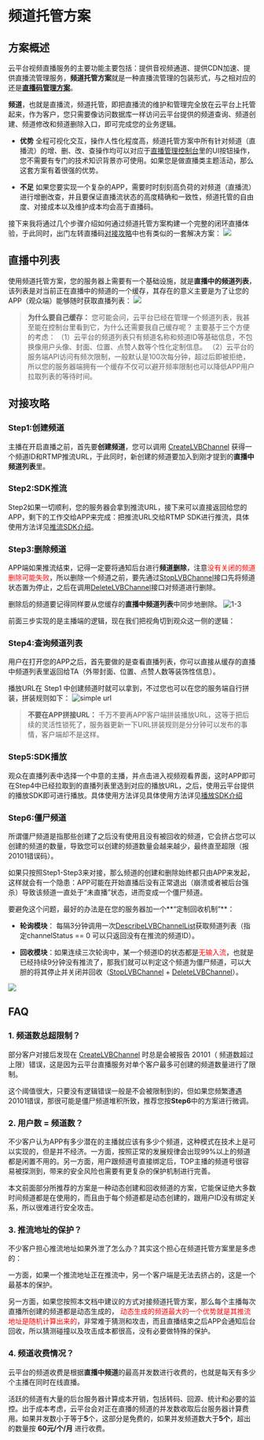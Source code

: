 # 频道托管方案
## 方案概述
云平台视频直播服务的主要功能主要包括：提供音视频通道、提供CDN加速、提供直播流管理服务，**频道托管方案**就是一种直播流管理的包装形式，与之相对应的还是[**直播码管理方案**](http://tcecqpoc.fsphere.cn/doc/api/258/5649)。

**频道**，也就是直播流，频道托管，即把直播流的维护和管理完全放在云平台上托管起来，作为客户，您只需要像访问数据库一样访问云平台提供的频道查询、频道创建、频道修改和频道删除入口，即可完成您的业务逻辑。

- **优势**
全程可视化交互，操作人性化程度高，频道托管方案中所有针对频道（直播流）的增、删、改、查操作均可以对应于[直播管理控制台](http://console.tcecqpoc.fsphere.cn/live/livemanage)里的UI按钮操作，您不需要有专门的技术知识背景亦可使用。如果您是做直播类主题活动，那么这套方案有着很强的优势。

- **不足**
如果您要实现一个复杂的APP，需要时时刻刻高负荷的对频道（直播流）进行增删改查，并且要保证直播流状态的高度精确和一致性，频道托管的自由度、对接成本以及维护成本均会高于直播码。

接下来我将通过几个步骤介绍如何通过频道托管方案构建一个完整的闭环直播体验，于此同时，出门左转直播码[对接攻略](http://tcecqpoc.fsphere.cn/doc/api/258/5649)中也有类似的一套解决方案：
![](http://imgcache.tcecqpoc.fsphere.cn/image/mccdn.qcloud.com/static/img/5f9f08330b500d2c81b7c28be5307fee/image.png)

## 直播中列表
使用频道托管方案，您的服务器上需要有一个基础设施，就是**直播中的频道列表**，该列表是对当前正在直播中的频道的一个缓存，其存在的意义主要是为了让您的APP（观众端）能够随时获取直播列表：
![](http://imgcache.tcecqpoc.fsphere.cn/image/mc.qcloudimg.com/static/img/f64b39ec200d1bc3c74d45ae32d04982/image.png)

>  **为什么要自己缓存：**
>  您可能会问，云平台已经在管理一个频道列表，我甚至能在控制台里看到它，为什么还需要我自己缓存呢？
>  主要基于三个方便的考虑：
>  （1）云平台的频道列表只有频道名称和频道ID等基础信息，不包换像用户头像、封面、位置、点赞人数等个性化定制信息。
>  （2）云平台的服务端API访问有频次限制，一般默认是100次每分钟，超过后即被拒绝，所以您的服务器端拥有一个缓存不仅可以避开频率限制也可以降低APP用户拉取列表的等待时间。

## 对接攻略
### Step1:创建频道
主播在开启直播之前，首先要**创建频道**，您可以调用 [CreateLVBChannel](http://tcecqpoc.fsphere.cn/doc/api/258/4715) 获得一个频道ID和RTMP推流URL，于此同时，新创建的频道要加入到刚才提到的**直播中频道列表**里。

### Step2:SDK推流
Step2如果一切顺利，您的服务器会拿到推流URL，接下来可以直接返回给您的APP，剩下的工作交给APP来完成：把推流URL交给RTMP SDK进行推流，具体使用方法详见[推流SDK介绍](http://tcecqpoc.fsphere.cn/doc/api/258/4734)。

### Step3:删除频道
APP端如果推流结束，记得一定要将通知后台进行**频道删除**，注意<font color='red'>没有关闭的频道删除可能失败</font>，所以删除一个频道之前，要先通过[StopLVBChannel](http://tcecqpoc.fsphere.cn/doc/api/258/4720)接口先将频道状态置为停止，之后在调用[DeleteLVBChannel](http://tcecqpoc.fsphere.cn/doc/api/258/4722)接口对频道进行删除。

删除后的频道要记得同样要从您缓存的**直播中频道列表**中同步地删除。
![1-3](http://imgcache.tcecqpoc.fsphere.cn/image/mc.qcloudimg.com/static/img/3cc24ef70bf5d0adfa6612d0eab77bb5/image.png)

前面三步实现的是主播端的逻辑，现在我们把视角切到观众这一侧的逻辑：

### Step4:查询频道列表
用户在打开您的APP之后，首先要做的是查看直播列表，你可以直接从缓存的直播中频道列表里返回给TA（外带封面、位置、点赞人数等装饰性信息）。

播放URL在 Step1 中创建频道时就可以拿到，不过您也可以在您的服务端自行拼装，拼装规则如下：
![simple url](http://imgcache.tcecqpoc.fsphere.cn/image/mc.qcloudimg.com/static/img/cb33257ac2623be2296b3f34a1927ae7/image.png)

>  **不要在APP拼接URL：**
>  千万不要再APP客户端拼装播放URL，这等于把后续的灵活性锁死了，服务器更新一下URL拼装规则是分分钟可以发布的事情，客户端却不是这样。

### Step5:SDK播放
观众在直播列表中选择一个中意的主播，并点击进入视频观看界面，这时APP即可在Step4中已经拉取到的直播列表里选到对应的播放URL，之后，使用云平台提供的播放SDK即可进行播放。具体使用方法详见具体使用方法详见[播放SDK介绍](http://tcecqpoc.fsphere.cn/doc/api/258/4736)

### Step6:僵尸频道
所谓僵尸频道是指那些创建了之后没有使用且没有被回收的频道，它会挤占您可以创建的频道的数量，导致您可以创建的频道数量会越来越少，最终直至超限（报20101错误码）。

如果只按照Step1-Step3来对接，那么频道的创建和删除始终都只由APP来发起，这样就会有一个隐患：APP可能在开始直播后没有正常退出（崩溃或者被后台强杀）导致该频道一直处于“未直播”状态，进而变成一个僵尸频道。

要避免这个问题，最好的办法是在您的服务器加一个**“定制回收机制”**：
- **轮询模块**： 每隔3分钟调用一次[DescribeLVBChannelList](http://tcecqpoc.fsphere.cn/doc/api/258/4716)获取频道列表（指定channelStatus == 0 可以只返回没有在推流的频道ID）。

- **回收模块**：如果连续三次轮询中，某一个频道ID的状态都是<font color='red'>无输入流</font>，也就是已经持续9分钟没有推流了，那我们就可以判定这个频道为僵尸频道，可以大胆的将其停止并关闭并回收（[StopLVBChannel](http://tcecqpoc.fsphere.cn/doc/api/258/4720) + [DeleteLVBChannel](http://tcecqpoc.fsphere.cn/doc/api/258/4722)）。

![](http://imgcache.tcecqpoc.fsphere.cn/image/mc.qcloudimg.com/static/img/e663d5652dc086a6239f1224274f2c16/image.png)


## FAQ

### 1. 频道数总超限制？
部分客户对接后发现在 [CreateLVBChannel](http://tcecqpoc.fsphere.cn/doc/api/258/4703) 时总是会被报告 20101（ 频道数超过上限）错误，这是因为云平台直播服务对单个客户最多可创建的频道数量进行了限制。

这个阈值很大，只要没有逻辑错误一般是不会被限制到的，但如果您频繁遭遇20101错误，那很可能是僵尸频道堆积所致，推荐您按**Step6**中的方案进行微调。

### 2. 用户数 = 频道数？
不少客户认为APP有多少潜在的主播就应该有多少个频道，这种模式在技术上是可以实现的，但是并不经济。一方面，按照正常的发展规律会出现99%以上的频道都是闲置不用的。另一方面，用户跟频道号直接绑定后，TOP主播的频道号很容易被探测到，带来的安全风险也需要有更复杂的保护机制进行完善。

本文前面部分所推荐的方案是一种动态创建和回收频道的方案，它能保证绝大多数时间频道都是在使用的，而且由于每个频道都是动态创建的，跟用户ID没有绑定关系，所以很难进行安全攻击。

### 3. 推流地址的保护？
不少客户担心推流地址如果外泄了怎么办？其实这个担心在频道托管方案里是多虑的：

一方面，如果一个推流地址正在推流中，另一个客户端是无法去挤占的，这是一个最基本的保护。

另一方面，如果您按照本文档中建议的方式对接频道托管方案，那么每个主播每次直播所创建的频道都是动态生成的， <font color='red'>动态生成的频道最大的一个优势就是其推流地址是随机计算出来的</font>，非常难于猜测和攻击，而且直播结束之后APP会通知后台回收，所以猜测碰撞以及攻击成本都很高，没有必要做特殊的保护。

### 4. 频道收费情况？
云平台的频道收费是根据**直播中频道**的最高并发数进行收费的，也就是每天有多少个主播在同时在线直播。

活跃的频道有大量的后台服务器计算成本开销，包括转码、回源、统计和必要的监控。出于成本考虑，云平台会对正在直播的频道的并发数收取后台服务器计算费用。如果并发数小于等于**5**个，这部分是免费的，如果并发频道数大于**5个**，超出的数量按 **60元/个/月** 进行收费。



